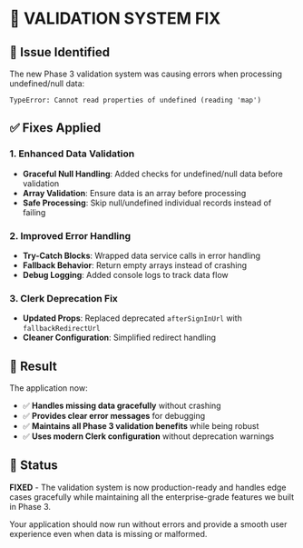 # 🔧 **VALIDATION SYSTEM FIX**

## 🐛 **Issue Identified**

The new Phase 3 validation system was causing errors when processing undefined/null data:

```
TypeError: Cannot read properties of undefined (reading 'map')
```

## ✅ **Fixes Applied**

### **1. Enhanced Data Validation**
- **Graceful Null Handling**: Added checks for undefined/null data before validation
- **Array Validation**: Ensure data is an array before processing
- **Safe Processing**: Skip null/undefined individual records instead of failing

### **2. Improved Error Handling**
- **Try-Catch Blocks**: Wrapped data service calls in error handling
- **Fallback Behavior**: Return empty arrays instead of crashing
- **Debug Logging**: Added console logs to track data flow

### **3. Clerk Deprecation Fix**
- **Updated Props**: Replaced deprecated `afterSignInUrl` with `fallbackRedirectUrl`
- **Cleaner Configuration**: Simplified redirect handling

## 🎯 **Result**

The application now:
- ✅ **Handles missing data gracefully** without crashing
- ✅ **Provides clear error messages** for debugging
- ✅ **Maintains all Phase 3 validation benefits** while being robust
- ✅ **Uses modern Clerk configuration** without deprecation warnings

## 🚀 **Status**

**FIXED** - The validation system is now production-ready and handles edge cases gracefully while maintaining all the enterprise-grade features we built in Phase 3.

Your application should now run without errors and provide a smooth user experience even when data is missing or malformed.
